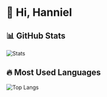 # 👋 Hi, Hanniel

## 📊 GitHub Stats
![Stats](https://github-readme-stats.vercel.app/api?username=Hanny-cracker&show_icons=true&theme=radical)

## 🔥 Most Used Languages
![Top Langs](https://github-readme-stats.vercel.app/api/top-langs/?username=Hanny-cracker&layout=compact&theme=radical)

<!--
**Hanny-cracker/Hanny-cracker** is a ✨ _special_ ✨ repository because its `README.md` (this file) appears on your GitHub profile.

Here are some ideas to get you started:

- 🔭 I’m currently working on ...
- 🌱 I’m currently learning ...
- 👯 I’m looking to collaborate on ...
- 🤔 I’m looking for help with ...
- 💬 Ask me about ...
- 📫 How to reach me: ...
- 😄 Pronouns: ...
- ⚡ Fun fact: ...
-->
